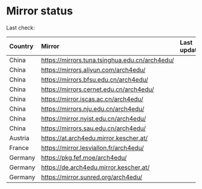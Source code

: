 <script src="./time.js"></script>
# Mirror status
Last check: <script type="text/javascript">localize(1731493400.287597);</script>

|Country|Mirror|Last update|
|:------|:-----|:----------|
|China|https://mirrors.tuna.tsinghua.edu.cn/arch4edu/|<script type="text/javascript">localize(1731436712);</script>|
|China|https://mirrors.aliyun.com/arch4edu/|<script type="text/javascript">localize(1731436712);</script>|
|China|https://mirrors.bfsu.edu.cn/arch4edu/|<script type="text/javascript">localize(1731436712);</script>|
|China|https://mirrors.cernet.edu.cn/arch4edu/|<script type="text/javascript">localize(1731436712);</script>|
|China|https://mirror.iscas.ac.cn/arch4edu/|<script type="text/javascript">localize(1731436712);</script>|
|China|https://mirrors.nju.edu.cn/arch4edu/|<script type="text/javascript">localize(1731393625);</script>|
|China|https://mirror.nyist.edu.cn/arch4edu/|<script type="text/javascript">localize(1731436712);</script>|
|China|https://mirrors.sau.edu.cn/arch4edu/|<script type="text/javascript">localize(1729319991);</script>|
|Austria|https://at.arch4edu.mirror.kescher.at/|<script type="text/javascript">localize(1731436712);</script>|
|France|https://mirror.lesviallon.fr/arch4edu/|<script type="text/javascript">localize(1731436712);</script>|
|Germany|https://pkg.fef.moe/arch4edu/|<script type="text/javascript">localize(1731436712);</script>|
|Germany|https://de.arch4edu.mirror.kescher.at/|<script type="text/javascript">localize(1731436712);</script>|
|Germany|https://mirror.sunred.org/arch4edu/|<script type="text/javascript">localize(1731436712);</script>|

<script src="./tablefilter/tablefilter.js"></script>
<script src="./table.js"></script>